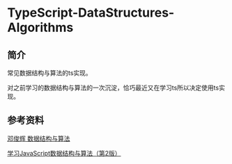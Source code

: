 # TypeScript-DataStructures-Algorithms

## 简介

常见数据结构与算法的ts实现。

对之前学习的数据结构与算法的一次沉淀，恰巧最近又在学习ts所以决定使用ts实现。

## 参考资料

[邓俊辉 数据结构与算法](http://www.xuetangx.com/courses/course-v1:TsinghuaX+30240184+sp/about)

[学习JavaScript数据结构与算法（第2版）](http://www.ituring.com.cn/book/2029)
